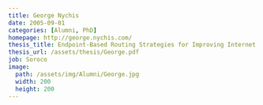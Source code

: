 ```yaml
---
title: George Nychis
date: 2005-09-01
categories: [Alumni, PhD]
homepage: http://george.nychis.com/
thesis_title: Endpoint-Based Routing Strategies for Improving Internet Performance and Resilience
thesis_url: /assets/thesis/George.pdf
job: Soroco
image:
  path: /assets/img/Alumni/George.jpg
  width: 200
  height: 200
---
```


